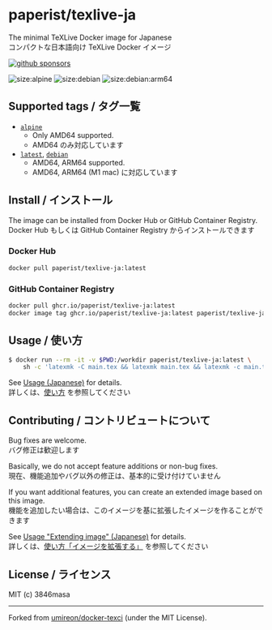 # paperist/texlive-ja

The minimal TeXLive Docker image for Japanese <br/>
コンパクトな日本語向け TeXLive Docker イメージ

[![github sponsors](https://flat.badgen.net/badge/GitHub%20Sponsors/Support%20me%20%E2%9D%A4/ff69b4?icon=github)](https://github.com/sponsors/3846masa)

![size:alpine](https://flat.badgen.net/docker/size/paperist/texlive-ja/alpine/amd64?label=paperist/texlive-ja:alpine&icon=docker)
![size:debian](https://flat.badgen.net/docker/size/paperist/texlive-ja/debian/amd64?label=paperist/texlive-ja:debian&icon=docker)
![size:debian:arm64](https://flat.badgen.net/docker/size/paperist/texlive-ja/debian/arm64?label=paperist/texlive-ja:debian+|+ARM64&icon=docker)

## Supported tags / タグ一覧

- [`alpine`](./alpine/Dockerfile)
  - Only AMD64 supported.
  - AMD64 のみ対応しています
- [`latest`](./debian/Dockerfile), [`debian`](./debian/Dockerfile)
  - AMD64, ARM64 supported.
  - AMD64, ARM64 (M1 mac) に対応しています

## Install / インストール

The image can be installed from Docker Hub or GitHub Container Registry. <br/>
Docker Hub もしくは GitHub Container Registry からインストールできます

### Docker Hub

```bash
docker pull paperist/texlive-ja:latest
```

### GitHub Container Registry

```bash
docker pull ghcr.io/paperist/texlive-ja:latest
docker image tag ghcr.io/paperist/texlive-ja:latest paperist/texlive-ja:latest
```

## Usage / 使い方

```bash
$ docker run --rm -it -v $PWD:/workdir paperist/texlive-ja:latest \
    sh -c 'latexmk -C main.tex && latexmk main.tex && latexmk -c main.tex'
```

See [Usage (Japanese)](./docs/usage.md) for details. <br/>
詳しくは、[使い方](./docs/usage.md) を参照してください

## Contributing / コントリビュートについて

Bug fixes are welcome. <br/>
バグ修正は歓迎します

Basically, we do not accept feature additions or non-bug fixes. <br/>
現在、機能追加やバグ以外の修正は、基本的に受け付けていません

If you want additional features, you can create an extended image based on this image. <br/>
機能を追加したい場合は、このイメージを基に拡張したイメージを作ることができます

See [Usage "Extending image" (Japanese)](./docs/usage.md) for details. <br/>
詳しくは、[使い方「イメージを拡張する」](./docs/usage.md) を参照してください

## License / ライセンス

MIT (c) 3846masa

---

Forked from [umireon/docker-texci] \(under the MIT License\).

[umireon/docker-texci]: https://github.com/umireon/docker-texci
